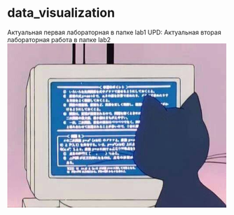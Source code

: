 # data_visualization
Актуальная первая лабораторная в папке lab1
UPD: Актуальная вторая лабораторная работа в папке lab2
![эх картинка не загрузилась](pics/kitty.jpg)

